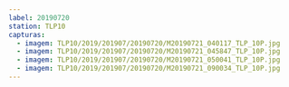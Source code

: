 ```yaml
---
label: 20190720
station: TLP10
capturas:
  - imagem: TLP10/2019/201907/20190720/M20190721_040117_TLP_10P.jpg
  - imagem: TLP10/2019/201907/20190720/M20190721_045847_TLP_10P.jpg
  - imagem: TLP10/2019/201907/20190720/M20190721_050041_TLP_10P.jpg
  - imagem: TLP10/2019/201907/20190720/M20190721_090034_TLP_10P.jpg
---
```

